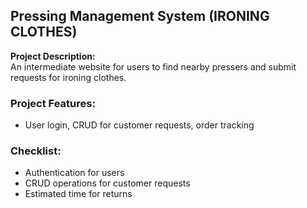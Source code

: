 
## Pressing Management System (IRONING CLOTHES)

**Project Description:**  
An intermediate website for users to find nearby pressers and submit requests for ironing clothes.

### Project Features:
- User login, CRUD for customer requests, order tracking

### Checklist:
- Authentication for users
- CRUD operations for customer requests
- Estimated time for returns